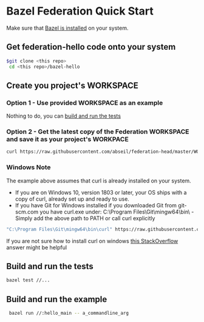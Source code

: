 #  Bazel Federation Quick Start #

Make sure that [Bazel is installed](https://docs.bazel.build/versions/master/install.html)
on your system.


## Get federation-hello code onto your system

```bash
$git clone <this repo>
 cd <this repo>/bazel-hello

```

## Create you project's WORKSPACE

### Option 1 - Use provided WORKSPACE as an example

Nothing to do, you can [build and run the tests](#build-and-run-the-tests)

### Option 2 - Get the latest copy of the Federation WORKSPACE and save it as your project's WORKPACE
```bash
curl https://raw.githubusercontent.com/abseil/federation-head/master/WORKSPACE > WORKSPACE
```
### Windows Note
The example above assumes that curl is already installed on your system.
* If you are on Windows 10, version 1803 or later, your OS ships with a copy of
curl, already set up and ready to use.
* If you have Git for Windows installed if you downloaded Git from git-scm.com
you have curl.exe under: C:\Program Files\Git\mingw64\bin\ - Simply add the
above path to PATH or call curl explicitly
```bash
"C:\Program Files\Git\mingw64\bin\curl" https://raw.githubusercontent.com/abseil/federation-head/master/WORKSPACE >> WORKSPACE
```
If you are not sure how to install curl on windows
[this StackOverflow](https://stackoverflow.com/questions/9507353/how-do-i-install-and-use-curl-on-windows) answer
might be helpful


## Build and run the tests

```bash
bazel test //...
```

## Build and run the example

```bash
 bazel run //:hello_main -- a_commandline_arg
```
